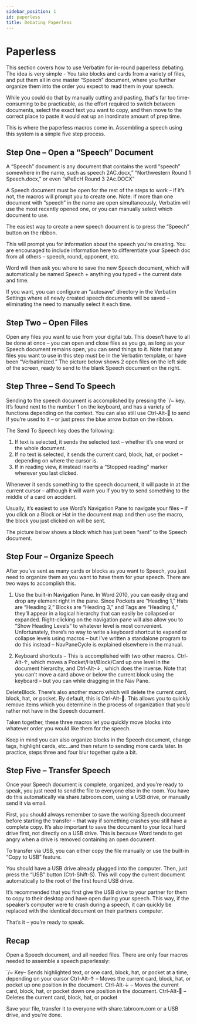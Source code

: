 ```yaml
---
sidebar_position: 1
id: paperless
title: Debating Paperless
---
```


# Paperless

This section covers how to use Verbatim for in-round paperless debating.  The idea is very simple - You take blocks and cards from a variety of files, and put them all in one master “Speech” document, where you further organize them into the order you expect to read them in your speech.  

While you could do that by manually cutting and pasting, that's far too time-consuming to be practicable, as the effort required to switch between documents, select the exact text you want to copy, and then move to the correct place to paste it would eat up an inordinate amount of prep time.

This is where the paperless macros come in.  Assembling a speech using this system is a simple five step process.

## Step One – Open a “Speech” Document

A “Speech” document is any document that contains the word “speech” somewhere in the name, such as speech 2AC.docx,” “Northwestern Round 1 Speech.docx,” or even “sPeEcH Round 3 2Ac.DOCX”

A Speech document must be open for the rest of the steps to work – if it’s not, the macros will prompt you to create one. Note: If more than one document with “speech” in the name are open simultaneously, Verbatim will use the most recently opened one, or you can manually select which document to use.

The easiest way to create a new speech document is to press the “Speech” button on the ribbon. 

This will prompt you for information about the speech you’re creating.  You are encouraged to include information here to differentiate your Speech doc from all others – speech, round, opponent, etc.

Word will then ask you where to save the new Speech document, which will automatically be named Speech + anything you typed + the current date and time.

If you want, you can configure an “autosave” directory in the Verbatim Settings where all newly created speech documents will be saved – eliminating the need to manually select it each time. 

## Step Two – Open Files

Open any files you want to use from your digital tub.  This doesn’t have to all be done at once – you can open and close files as you go, as long as your Speech document remains open, you can send things to it.  Note that any files you want to use in this step must be in the Verbatim template, or have been “Verbatimized.” The picture below shows 2 open files on the left side of the screen, ready to send to the blank Speech document on the right.

 

## Step Three – Send To Speech 

Sending to the speech document is accomplished by pressing the `/~ key.  It’s found next to the number 1 on the keyboard, and has a variety of functions depending on the context. You can also still use Ctrl-Alt- to send if you’re used to it – or just press the blue arrow button on the ribbon.

The Send To Speech key does the following:
1)  If text is selected, it sends the selected text – whether it’s one word or the whole document. 
2)  If no text is selected, it sends the current card, block, hat, or pocket – depending on where the cursor is.  
3)  If in reading view, it instead inserts a “Stopped reading” marker wherever you last clicked.

Whenever it sends something to the speech document, it will paste in at the current cursor – although it will warn you if you try to send something to the middle of a card on accident.

Usually, it’s easiest to use Word’s Navigation Pane to navigate your files – if you click on a Block or Hat in the document map and then use the macro, the block you just clicked on will be sent.  

The picture below shows a block which has just been “sent” to the Speech document.

 

## Step Four – Organize Speech

After you’ve sent as many cards or blocks as you want to Speech, you just need to organize them as you want to have them for your speech.  There are two ways to accomplish this.

1)  Use the built-in Navigation Pane.  In Word 2010, you can easily drag and drop any element right in the pane.  Since Pockets are “Heading 1,” Hats are “Heading 2,” Blocks are “Heading 3,” and Tags are “Heading 4,” they’ll appear in a logical hierarchy that can easily be collapsed or expanded.  Right-clicking on the navigation pane will also allow you to “Show Heading Levels” to whatever level is most convenient.  Unfortunately, there’s no way to write a keyboard shortcut to expand or collapse levels using macros – but I’ve written a standalone program to do this instead – NavPaneCycle is explained elsewhere in the manual.

2)  Keyboard shortcuts – This is accomplished with two other macros.  Ctrl-Alt-↑, which moves a Pocket/Hat/Block/Card up one level in the document hierarchy, and Ctrl-Alt-↓ , which does the inverse.  Note that you can’t move a card above or below the current block using the keyboard – but you can while dragging in the Nav Pane.

DeleteBlock. There’s also another macro which will delete the current card, block, hat, or pocket.  By default, this is Ctrl-Alt-. This allows you to quickly remove items which you determine in the process of organization that you’d rather not have in the Speech document.

Taken together, these three macros let you quickly move blocks into whatever order you would like them for the speech.  

Keep in mind you can also organize blocks in the Speech document, change tags, highlight cards, etc...and then return to sending more cards later.  In practice, steps three and four blur together quite a bit.

## Step Five – Transfer Speech

Once your Speech document is complete, organized, and you’re ready to speak, you just need to send the file to everyone else in the room. You have do this automatically via share.tabroom.com, using a USB drive, or manually send it via email.

First, you should always remember to save the working Speech document before starting the transfer – that way if something crashes you still have a complete copy.  It’s also important to save the document to your local hard drive first, not directly on a USB drive.  This is because Word tends to get angry when a drive is removed containing an open document.

To transfer via USB, you can either copy the file manually or use the built-in “Copy to USB” feature. 

You should have a USB drive already plugged into the computer.  Then, just press the “USB” button (Ctrl-Shift-S).   This will copy the current document automatically to the root of the first found USB drive.

It’s recommended that you first give the USB drive to your partner for them to copy to their desktop and have open during your speech.  This way, if the speaker’s computer were to crash during a speech, it can quickly be replaced with the identical document on their partners computer.

That’s it – you’re ready to speak.

## Recap
Open a Speech document, and all needed files.  There are only four macros needed to assemble a speech paperlessly:

`/~ Key– Sends highlighted text, or one card, block, hat, or pocket at a time, depending on your cursor
Ctrl-Alt-↑ – Moves the current card, block, hat, or pocket up one position in the document. 
Ctrl-Alt-↓ – Moves the current card, block, hat, or pocket down one position in the document.
Ctrl-Alt- – Deletes the current card, block, hat, or pocket

Save your file, transfer it to everyone with share.tabroom.com or a USB drive, and you're done.
